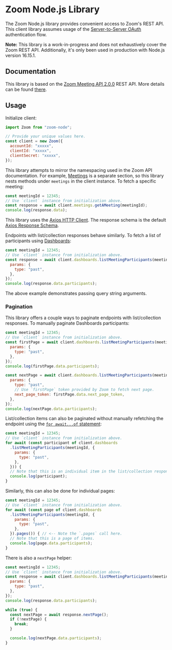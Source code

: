 # Zoom Node.js Library

The Zoom Node.js library provides convenient access to Zoom's REST API.
This client library assumes usage of the [Server-to-Server OAuth](https://marketplace.zoom.us/docs/guides/build/server-to-server-oauth-app/)
authentication flow.

**Note:** This library is a work-in-progress and does not exhaustively
cover the Zoom REST API. Additionally, it's only been used in
production with Node.js version 16.15.1.

## Documentation

This library is based on the [Zoom Meeting API 2.0.0](https://marketplace.zoom.us/docs/api-reference/zoom-api/methods/#overview)
REST API. More details can be found [there](https://marketplace.zoom.us/docs/api-reference/zoom-api/methods/#overview).

## Usage

Initialize client:

```js
import Zoom from "zoom-node";

// Provide your unique values here.
const client = new Zoom({
  accountId: "xxxxx",
  clientId: "xxxxx",
  clientSecret: "xxxxx",
});
```

This library attempts to mirror the namespacing used in the Zoom API
documentation. For example, [Meetings](https://marketplace.zoom.us/docs/api-reference/zoom-api/methods/#tag/Meetings)
is a separate section, so this library nests methods under `meetings` in
the client instance. To fetch a specific meeting:

```js
const meetingId = 12345;
// Use `client` instance from initialization above.
const response = await client.meetings.getAMeeting(meetingId);
console.log(response.data);
```

This library uses the [Axios HTTP Client](https://axios-http.com/). The
response schema is the default [Axios Response Schema](https://axios-http.com/docs/res_schema).

Endpoints with list/collection responses behave similarly. To fetch a list
of participants using [Dashboards](https://marketplace.zoom.us/docs/api-reference/zoom-api/methods/#tag/Dashboards):

```js
const meetingId = 12345;
// Use `client` instance from initialization above.
const response = await client.dashboards.listMeetingParticipants(meetingId, {
  params: {
    type: "past",
  },
});
console.log(response.data.participants);
```

The above example demonstrates passing query string arguments.

### Pagination

This library offers a couple ways to paginate endpoints with
list/collection responses. To manually paginate Dashboards
participants:

```js
const meetingId = 12345;
// Use `client` instance from initialization above.
const firstPage = await client.dashboards.listMeetingParticipants(meetingId, {
  params: {
    type: "past",
  },
});
console.log(firstPage.data.participants);

const nextPage = await client.dashboards.listMeetingParticipants(meetingId, {
  params: {
    type: "past",
    // Use `firstPage` token provided by Zoom to fetch next page.
    next_page_token: firstPage.data.next_page_token,
  },
});
console.log(nextPage.data.participants);
```

List/collection items can also be paginated without manually refetching
the endpoint using the [`for await...of` statement](https://developer.mozilla.org/en-US/docs/Web/JavaScript/Reference/Statements/for-await...of):

```js
const meetingId = 12345;
// Use `client` instance from initialization above.
for await (const participant of client.dashboards
  .listMeetingParticipants(meetingId, {
    params: {
      type: "past",
    },
  })) {
  // Note that this is an individual item in the list/collection response.
  console.log(participant);
}
```

Similarly, this can also be done for individual pages:

```js
const meetingId = 12345;
// Use `client` instance from initialization above.
for await (const page of client.dashboards
  .listMeetingParticipants(meetingId, {
    params: {
      type: "past",
    },
  }).pages()) { // <-- Note the `.pages` call here.
  // Note that this is a page of items.
  console.log(page.data.participants);
}
```

There is also a `nextPage` helper:

```js
const meetingId = 12345;
// Use `client` instance from initialization above.
const response = await client.dashboards.listMeetingParticipants(meetingId, {
  params: {
    type: "past",
  },
});
console.log(response.data.participants);

while (true) {
  const nextPage = await response.nextPage();
  if (!nextPage) {
    break;
  }

  console.log(nextPage.data.participants);
}
```
